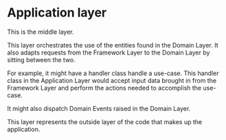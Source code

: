 ﻿# Application layer #

This is the middle layer.

This layer orchestrates the use of the entities found in the Domain Layer. 
It also adapts requests from the Framework Layer to the Domain Layer by 
sitting between the two.

For example, it might have a handler class handle a use-case. This handler 
class in the Application Layer would accept input data brought in from the 
Framework Layer and perform the actions needed to accomplish the use-case.

It might also dispatch Domain Events raised in the Domain Layer.

This layer represents the outside layer of the code that makes up the application.